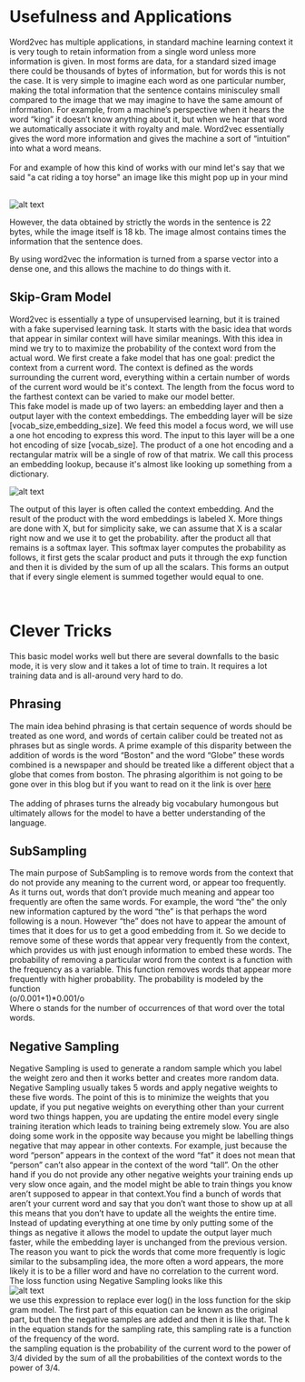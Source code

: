 <h1>Usefulness and Applications</h1>
Word2vec has multiple applications, in standard machine learning context it is very tough to retain information from a single word unless more information is given. In most forms are data, for a standard sized image there could be thousands of bytes of information, but for words this is not the case. It is very simple to imagine each word as one particular number, making the total information that the sentence contains minisculey small compared to the image that we may imagine to have the same amount of information. For example, from a machine’s perspective when it hears the word “king” it doesn’t know anything about it, but when we hear that word we automatically associate it with royalty and male. Word2vec essentially gives the word more information and gives the machine a sort of “intuition” into what a word means.
<br/><br/>
For and example of how this kind of works with our mind let's say that we said "a cat riding a toy horse" an image like this might pop up in your mind <br/> <br/>
 
 
![alt text](https://github.com/supersteph/ro_sgns/blob/master/images/Lr7J8ab.jpg "cat on a horse")
 
 
However, the data obtained by strictly the words in the sentence is 22 bytes, while the image itself is 18 kb. The image almost contains times the information that the sentence does.<br/>
 
By using word2vec the information is turned from a sparse vector into a dense one, and this allows the machine to do things with it.<br/>
 
 <h2>Skip-Gram Model</h2>
 
Word2vec is essentially a type of unsupervised learning, but it is trained with a fake supervised learning task. It starts with the basic idea that words that appear in similar context will have similar meanings. With this idea in mind we try to to maximize the probability of the context word from the actual word. We first create a fake model that has one goal: predict the context from a current word. The context is defined as the words surrounding the current word, everything within a certain number of words of the current word would be it's context. The length from the focus word to the farthest context can be varied to make our model better.
<br/> 
This fake model is made up of two layers: an embedding layer and then a output layer with the context embeddings. The embedding layer will be size [vocab_size,embedding_size]. We feed this model a focus word, we will use a one hot encoding to express this word. The input to this layer will be a one hot encoding of size [vocab_size]. The product of a one hot encoding and a rectangular matrix will be a single of row of that matrix. We call this process an embedding lookup, because it's almost like looking up something from a dictionary.
<br/>
 
![alt text](https://github.com/supersteph/ro_sgns/blob/master/images/word2vec_weight_matrix_lookup_table.png "Layers")
 
 
The output of this layer is often called the context embedding. And the result of the product with the word embeddings is labeled X. More things are done with X, but for simplicity sake, we can assume that X is a scalar right now and we use it to get the probability. after the product all that remains is a softmax layer. This softmax layer computes the probability as follows, it first gets the scalar product and puts it through the exp function and then it is divided by the sum of up all the scalars. This forms an output that if every single element is summed together would equal to one.
 
<br/>
 
<h1>Clever Tricks</h1>
 
 
 
This basic model works well but there are several downfalls to the basic mode, it is very slow and it takes a lot of time to train. It requires a lot training data and is all-around very hard to do. 
 
## Phrasing
The main idea behind phrasing is that certain sequence of words should be treated as one word, and words of certain caliber could be treated not as phrases but as single words. A prime example of this disparity between the addition of words is the word “Boston” and the word “Globe” these words combined is a newspaper and should be treated like a different object that a globe that comes from boston. The phrasing algorithim is not going to be gone over in this blog but if you want to read on it the link is over [here](http://mccormickml.com/2016/04/12/googles-pretrained-word2vec-model-in-python/)
<br/><br/>
The adding of phrases turns the already big vocabulary humongous but ultimately allows for the model to have a better understanding of the language. 
## SubSampling
The main purpose of SubSampling is to remove words from the context that do not provide any meaning to the current word, or appear too frequently. As it turns out, words that don’t provide much meaning and appear too frequently are often the same words. For example, the word “the” the only new information captured by the word “the” is that perhaps the word following is a noun. However “the” does not have to appear the amount of times that it does for us to get a good embedding from it. So we decide to remove some of these words that appear very frequently from the context, which provides us with just enough information to embed these words. The probability of removing a particular word from the context is a function with the frequency as a variable. This function removes words that appear more frequently with higher probability. The probability is modeled by the function
<br/>
(o/0.001+1)*0.001/o
<br/>
Where o stands for the number of occurrences of that word over the total words.
 
## Negative Sampling
Negative Sampling is used to generate a random sample which you label the weight zero and then it works better and creates more random data. Negative Sampling usually takes 5 words and apply negative weights to these five words. The point of this is to minimize the weights that you update, if you put negative weights on everything other than your current word two things happen, you are updating the entire model every single training iteration which leads to training being extremely slow. You are also doing some work in the opposite way because you might be labelling things negative that may appear in other contexts. For example, just because the word “person” appears in the context of the word “fat” it does not mean that “person” can’t also appear in the context of the word “tall”. On the other hand if you do not provide any other negative weights your training ends up very slow once again, and the model might be able to train things you know aren’t supposed to appear in that context.You find a bunch of words that aren’t your current word and say that you don’t want those to show up at all this means that you don’t have to update all the weights the entire time. Instead of updating everything at one time by only putting some of the things as negative it allows the model to update the output layer much faster, while the embedding layer is unchanged from the previous version. The reason you want to pick the words that come more frequently is logic similar to the subsampling idea, the more often a word appears, the more likely it is to be a filler word and have no correlation to the current word. 
<br/>
The loss function using Negative Sampling looks like this
<br/>
![alt text](https://github.com/supersteph/ro_sgns/blob/master/images/equation.png "negative sampling loss equation")
<br/>
we use this expression to replace ever log() in the loss function for the skip gram model. The first part of this equation can be known as the original part, but then the negative samples are added and then it is like that. The k in the equation stands for the sampling rate, this sampling rate is a function of the frequency of the word.
<br/>
the sampling equation is the probability of the current word to the power of 3/4 divided by the sum of all the probabilities of the context words to the power of 3/4.
